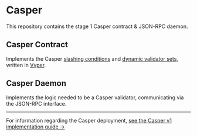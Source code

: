 # Casper

This repository contains the stage 1 Casper contract & JSON-RPC daemon.

## Casper Contract
Implements the Casper [slashing conditions](https://medium.com/@VitalikButerin/minimal-slashing-conditions-20f0b500fc6c) and [dynamic validator sets](https://medium.com/@VitalikButerin/safety-under-dynamic-validator-sets-ef0c3bbdf9f6), written in [Vyper](https://github.com/ethereum/vyper).

## Casper Daemon
Implements the logic needed to be a Casper validator, communicating via the JSON-RPC interface.

---

For information regarding the Casper deployment,
[see the Casper v1 implementation guide ->](https://github.com/ethereum/research/wiki/Casper-Version-1-Implementation-Guide)
